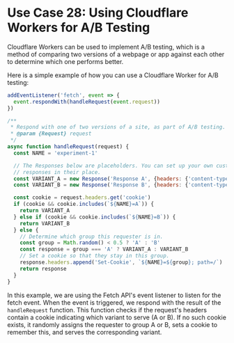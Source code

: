 # Use Case 28: Using Cloudflare Workers for A/B Testing

Cloudflare Workers can be used to implement A/B testing, which is a method of comparing two versions of a webpage or app against each other to determine which one performs better.

Here is a simple example of how you can use a Cloudflare Worker for A/B testing:

```javascript
addEventListener('fetch', event => {
  event.respondWith(handleRequest(event.request))
})

/**
 * Respond with one of two versions of a site, as part of A/B testing.
 * @param {Request} request
 */
async function handleRequest(request) {
  const NAME = 'experiment-1'

  // The Responses below are placeholders. You can set up your own custom
  // responses in their place.
  const VARIANT_A = new Response('Response A', {headers: {'content-type': 'text/html'}})
  const VARIANT_B = new Response('Response B', {headers: {'content-type': 'text/html'}})

  const cookie = request.headers.get('cookie')
  if (cookie && cookie.includes(`${NAME}=A`)) {
    return VARIANT_A
  } else if (cookie && cookie.includes(`${NAME}=B`)) {
    return VARIANT_B
  } else {
    // Determine which group this requester is in.
    const group = Math.random() < 0.5 ? 'A' : 'B'
    const response = group === 'A' ? VARIANT_A : VARIANT_B
    // Set a cookie so that they stay in this group.
    response.headers.append('Set-Cookie', `${NAME}=${group}; path=/`)
    return response
  }
}
```

In this example, we are using the Fetch API's event listener to listen for the fetch event. When the event is triggered, we respond with the result of the `handleRequest` function. This function checks if the request's headers contain a cookie indicating which variant to serve (A or B). If no such cookie exists, it randomly assigns the requester to group A or B, sets a cookie to remember this, and serves the corresponding variant.